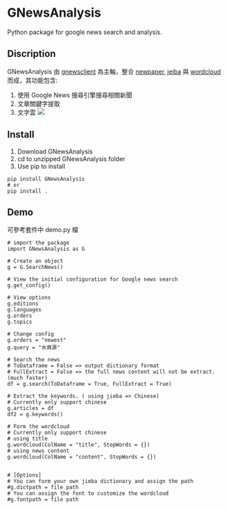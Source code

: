 # GNewsAnalysis
Python package for google news search and analysis.

## Discription
GNewsAnalysis 由 [gnewsclient](https://github.com/nikhilkumarsingh/gnewsclient/tree/master/gnewsclient) 為主軸，整合 [newpaper](https://newspaper.readthedocs.io/en/latest/), [jeiba](https://github.com/fxsjy/jieba) 與 [wordcloud](https://github.com/amueller/word_cloud) 而成，其功能包含:
1. 使用 Google News 搜尋引擎搜尋相關新聞
2. 文章關鍵字提取
3. 文字雲
![](https://i.imgur.com/Vqs484E.png)
## Install
1. Download GNewsAnalysis
1. cd to unzipped GNewsAnalysis folder
1. Use pip to install
```
pip install GNewsAnalysis
# or
pip install .
```

## Demo
可參考套件中 demo.py 檔

```
# import the package
import GNewsAnalysis as G

# Create an object
g = G.SearchNews()

# View the initial configuration for Google news search
g.get_config()

# View options 
g.editions
g.languages
g.orders
g.topics

# Change config
g.orders = "newest"
g.query = "水資源"

# Search the news 
# ToDataframe = False => output dictionary format
# FullExtract = False => the full news content will not be extract. (much faster)
df = g.search(ToDataframe = True, FullExtract = True)

# Extract the keywords. ( using jieba => Chinese)
# Currently only support chinese 
g.articles = df
df2 = g.keywords()

# Form the wordcloud
# Currently only support chinese 
# using title
g.wordcloud(ColName = "title", StopWords = {})
# using news content
g.wordcloud(ColName = "content", StopWords = {})


# [Options] 
# You can form your own jieba dictionary and assign the path
#g.dictpath = file path
# You can assign the font to customize the wordcloud
#g.fontpath = file path
```
